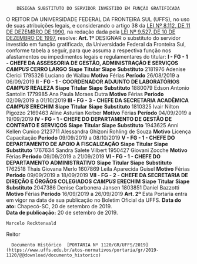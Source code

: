         DESIGNA SUBSTITUTO DO SERVIDOR INVESTIDO EM FUNÇÃO GRATIFICADA  

 O REITOR DA UNIVERSIDADE FEDERAL DA FRONTEIRA SUL (UFFS), no uso de suas atribuições legais, e considerando o artigo 38 da [LEI Nº 8.112, DE 11 DE DEZEMBRO DE 1990](http://www.planalto.gov.br/ccivil_03/LEIS/L8112cons.htm), na redação dada pela [LEI Nº 9.527, DE 10 DE DEZEMBRO DE 1997](http://www.planalto.gov.br/ccivil_03/LEIS/L9527.htm), resolve:   **Art. 1º**  DESIGNAR o substituto do servidor investido em função gratificada, da Universidade Federal da Fronteira Sul, conforme tabela a seguir, para que assuma a respectiva função nos afastamentos ou impedimentos legais e regulamentares do titular: **I - FG - 1 - CHEFE DA ASSESSORIA DE GESTÃO, ADMINISTRAÇÃO E SERVIÇOS *CAMPUS*  CERRO LARGO**     **Siape**   **Titular**   **Siape**   **Substituto**     2181976   Adenise Clerici   1795326   Luciano de Wallau     **Motivo**   Férias   **Período**   26/08/2019 a 06/09/2019     **II - FG - 1 - COORDENADOR ADJUNTO DE LABORATÓRIOS *CAMPUS*  REALEZA**     **Siape**   **Titular**   **Siape**   **Substituto**     1880079   Edson Antonio Santolin   1779985   Ana Paula Moraes Dutra     **Motivo**   Férias   **Período**   02/09/2019 a 01/10/2019     **III - FG - 3 - CHEFE DA SECRETARIA ACADÊMICA *CAMPUS*  ERECHIM**     **Siape**   **Titular**   **Siape**   **Substituto**     1810325   Ivair Nilton Pigozzo   2169463   Aline Asturian Kerber     **Motivo**   Férias   **Período**   04/09/2019 a 19/09/2019     **IV - FG - 1 - CHEFE DO DEPARTAMENTO DE GESTÃO DE CONTRATO E SERVIÇOS**     **Siape**   **Titular**   **Siape**   **Substituto**     1943625   Anni Kellen Cunico   2123711   Alessandra Ghizoni Rohling de Souza     **Motivo**   Licença Capacitação   **Período**   09/09/2019 a 08/10/2019     **V - FG - 1 - CHEFE DO DEPARTAMENTO DE APOIO À FISCALIZAÇÃO**     **Siape**   **Titular**   **Siape**   **Substituto**     1767634   Sandra Salete Vilbert   1950427   Giovani Zocche     **Motivo**   Férias   **Período**   09/09/2019 a 21/09/2019     **VI - FG - 1 - CHEFE DO DEPARTAMENTO ADMINISTRATIVO**     **Siape**   **Titular**   **Siape**   **Substituto**     1762518   Thais Giovana Merlo   1607869   Leila Aparecida Guisel     **Motivo**   Férias   **Período**   09/09/2019 a 18/09/2019     **VII - FG - 2 - CHEFE DA SECRETARIA DE DIREÇÃO E ÓRGÃOS COLEGIADOS *CAMPUS*  ERECHIM**     **Siape**   **Titular**   **Siape**   **Substituto**     2047386   Denise Carbonera Jansen   1803851   Daniel Bazzotti     **Motivo**   Férias   **Período**   16/09/2019 a 26/09/2019       **Art. 2º**  Esta Portaria entra em vigor na data de sua publicação no Boletim Oficial da UFFS.      **Data do ato:** Chapecó-SC, 20 de setembro de 2019.   
 **Data de publicação:**  20 de setembro de 2019. 

    Marcelo Recktenvald   
 Reitor 

      Documento Histórico  [PORTARIA Nº 1120/GR/UFFS/2019](https://www.uffs.edu.br/atos-normativos/portaria/gr/2019-1120/@@download/documento_historico)     
      